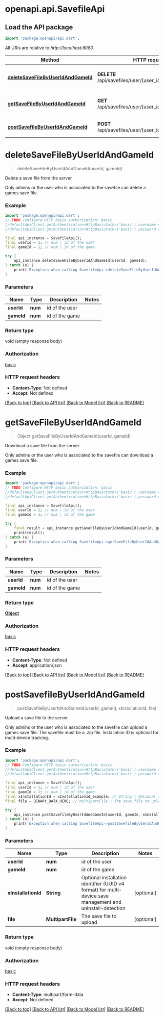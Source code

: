 # openapi.api.SavefileApi

## Load the API package
```dart
import 'package:openapi/api.dart';
```

All URIs are relative to *http://localhost:8080*

Method | HTTP request | Description
------------- | ------------- | -------------
[**deleteSaveFileByUserIdAndGameId**](SavefileApi.md#deletesavefilebyuseridandgameid) | **DELETE** /api/savefiles/user/{user_id}/game/{game_id} | Delete a save file from the server
[**getSaveFileByUserIdAndGameId**](SavefileApi.md#getsavefilebyuseridandgameid) | **GET** /api/savefiles/user/{user_id}/game/{game_id} | Download a save file from the server
[**postSavefileByUserIdAndGameId**](SavefileApi.md#postsavefilebyuseridandgameid) | **POST** /api/savefiles/user/{user_id}/game/{game_id} | Upload a save file to the server


# **deleteSaveFileByUserIdAndGameId**
> deleteSaveFileByUserIdAndGameId(userId, gameId)

Delete a save file from the server

Only admins or the user who is associated to the savefile can delete a games save file.

### Example
```dart
import 'package:openapi/api.dart';
// TODO Configure HTTP basic authorization: basic
//defaultApiClient.getAuthentication<HttpBasicAuth>('basic').username = 'YOUR_USERNAME'
//defaultApiClient.getAuthentication<HttpBasicAuth>('basic').password = 'YOUR_PASSWORD';

final api_instance = SavefileApi();
final userId = 1; // num | id of the user
final gameId = 1; // num | id of the game

try {
    api_instance.deleteSaveFileByUserIdAndGameId(userId, gameId);
} catch (e) {
    print('Exception when calling SavefileApi->deleteSaveFileByUserIdAndGameId: $e\n');
}
```

### Parameters

Name | Type | Description  | Notes
------------- | ------------- | ------------- | -------------
 **userId** | **num**| id of the user | 
 **gameId** | **num**| id of the game | 

### Return type

void (empty response body)

### Authorization

[basic](../README.md#basic)

### HTTP request headers

 - **Content-Type**: Not defined
 - **Accept**: Not defined

[[Back to top]](#) [[Back to API list]](../README.md#documentation-for-api-endpoints) [[Back to Model list]](../README.md#documentation-for-models) [[Back to README]](../README.md)

# **getSaveFileByUserIdAndGameId**
> Object getSaveFileByUserIdAndGameId(userId, gameId)

Download a save file from the server

Only admins or the user who is associated to the savefile can download a games save file.

### Example
```dart
import 'package:openapi/api.dart';
// TODO Configure HTTP basic authorization: basic
//defaultApiClient.getAuthentication<HttpBasicAuth>('basic').username = 'YOUR_USERNAME'
//defaultApiClient.getAuthentication<HttpBasicAuth>('basic').password = 'YOUR_PASSWORD';

final api_instance = SavefileApi();
final userId = 1; // num | id of the user
final gameId = 1; // num | id of the game

try {
    final result = api_instance.getSaveFileByUserIdAndGameId(userId, gameId);
    print(result);
} catch (e) {
    print('Exception when calling SavefileApi->getSaveFileByUserIdAndGameId: $e\n');
}
```

### Parameters

Name | Type | Description  | Notes
------------- | ------------- | ------------- | -------------
 **userId** | **num**| id of the user | 
 **gameId** | **num**| id of the game | 

### Return type

[**Object**](Object.md)

### Authorization

[basic](../README.md#basic)

### HTTP request headers

 - **Content-Type**: Not defined
 - **Accept**: application/json

[[Back to top]](#) [[Back to API list]](../README.md#documentation-for-api-endpoints) [[Back to Model list]](../README.md#documentation-for-models) [[Back to README]](../README.md)

# **postSavefileByUserIdAndGameId**
> postSavefileByUserIdAndGameId(userId, gameId, xInstallationId, file)

Upload a save file to the server

Only admins or the user who is associated to the savefile can upload a games save file. The savefile must be a .zip file. Installation ID is optional for multi-device tracking.

### Example
```dart
import 'package:openapi/api.dart';
// TODO Configure HTTP basic authorization: basic
//defaultApiClient.getAuthentication<HttpBasicAuth>('basic').username = 'YOUR_USERNAME'
//defaultApiClient.getAuthentication<HttpBasicAuth>('basic').password = 'YOUR_PASSWORD';

final api_instance = SavefileApi();
final userId = 1; // num | id of the user
final gameId = 1; // num | id of the game
final xInstallationId = xInstallationId_example; // String | Optional installation identifier (UUID v4 format) for multi-device save management and uninstall-detection
final file = BINARY_DATA_HERE; // MultipartFile | The save file to upload

try {
    api_instance.postSavefileByUserIdAndGameId(userId, gameId, xInstallationId, file);
} catch (e) {
    print('Exception when calling SavefileApi->postSavefileByUserIdAndGameId: $e\n');
}
```

### Parameters

Name | Type | Description  | Notes
------------- | ------------- | ------------- | -------------
 **userId** | **num**| id of the user | 
 **gameId** | **num**| id of the game | 
 **xInstallationId** | **String**| Optional installation identifier (UUID v4 format) for multi-device save management and uninstall-detection | [optional] 
 **file** | **MultipartFile**| The save file to upload | [optional] 

### Return type

void (empty response body)

### Authorization

[basic](../README.md#basic)

### HTTP request headers

 - **Content-Type**: multipart/form-data
 - **Accept**: Not defined

[[Back to top]](#) [[Back to API list]](../README.md#documentation-for-api-endpoints) [[Back to Model list]](../README.md#documentation-for-models) [[Back to README]](../README.md)

